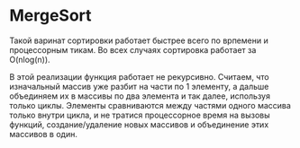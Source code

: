 # MergeSort

Такой варинат сортировки работает быстрее всего по врпемени и процессорным тикам. Во всех случаях сортировка работает за O(nlog(n)).

В этой реализации функция работает не рекурсивно. Считаем, что изначальный массив уже разбит на части по 1 элементу, а дальше объединяем их в массивы
по два элемента и так далее, используя только циклы. Элементы сравниваются между частями одного массива только внутри цикла, и не тратися процессорное 
время на вызовы функций, создание/удаление новых массивов и объединение этих массивов в один.
